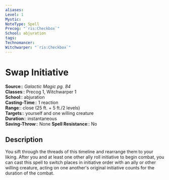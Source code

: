 ```yaml
---
aliases: 
Level: 1
Mystic: 
NoteType: Spell
Precog: "`ris:Checkbox`"
School: abjuration 
tags: 
Technomancer: 
Witchwarper: "`ris:Checkbox`"
---
```


# Swap Initiative

**Source**:: _Galactic Magic pg. 84_  
**Classes**:: Precog 1, Witchwarper 1  
**School**:: abjuration  
**Casting-Time**:: 1 reaction  
**Range**:: close (25 ft. + 5 ft./2 levels)  
**Targets**:: yourself and one willing creature  
**Duration**:: instantaneous  
**Saving-Throw**:: None
**Spell Resistance**:: No

## Description

You sift through the threads of this timeline and rearrange them to your liking. After you and at least one other ally roll initiative to begin combat, you can cast this spell to switch places in initiative order with an ally or other willing creature, acting on one another's original initiative counts for the duration of the combat.

